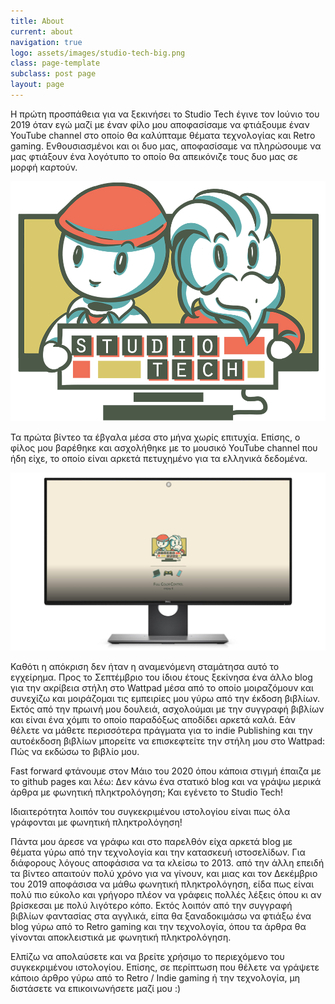 ```yaml
---
title: About
current: about
navigation: true
logo: assets/images/studio-tech-big.png
class: page-template
subclass: post page
layout: page
---
```


Η πρώτη προσπάθεια για να ξεκινήσει το Studio Tech  έγινε τον Ιούνιο του 2019 όταν εγώ μαζί με έναν φίλο μου  αποφασίσαμε να φτιάξουμε έναν YouTube channel στο οποίο θα καλύπταμε θέματα τεχνολογίας και Retro gaming. Ενθουσιασμένοι και οι δυο μας, αποφασίσαμε να  πληρώσουμε να μας φτιάξουν ένα λογότυπο  το οποίο θα απεικόνιζε τους δυο μας σε μορφή καρτούν.

![nintendo-playstation.jpg](/uploads/studio-tech-big.png) 

Τα πρώτα βίντεο  τα έβγαλα μέσα στο μήνα χωρίς επιτυχία. Επίσης, ο φίλος μου βαρέθηκε και ασχολήθηκε με το  μουσικό YouTube channel που ήδη είχε, το οποίο είναι αρκετά πετυχημένο για τα ελληνικά δεδομένα.

![nintendo-playstation.jpg](/uploads/logoscreen.jpeg) 

Καθότι  η απόκριση δεν ήταν η αναμενόμενη  σταμάτησα αυτό το εγχείρημα. Προς το Σεπτέμβριο του ίδιου έτους ξεκίνησα ένα άλλο blog για την ακρίβεια στήλη στο Wattpad μέσα από το οποίο μοιραζόμουν και συνεχίζω και μοιράζομαι τις εμπειρίες μου γύρω από την έκδοση βιβλίων.  Εκτός από την πρωινή μου δουλειά,  ασχολούμαι με την συγγραφή βιβλίων και είναι ένα χόμπι το οποίο παραδόξως αποδίδει αρκετά καλά.  Εάν θέλετε να μάθετε περισσότερα πράγματα για το indie Publishing και την αυτοέκδοση βιβλίων μπορείτε να επισκεφτείτε την στήλη μου στο Wattpad: Πώς να εκδώσω το βιβλίο μου.

Fast forward φτάνουμε στον  Μάιο του 2020 όπου κάποια στιγμή έπαιζα με το github pages  και λέω: Δεν κάνω  ένα στατικό blog και να γράψω μερικά άρθρα με φωνητική πληκτρολόγηση;  Και εγένετο το  Studio Tech!

Ιδιαιτερότητα λοιπόν του συγκεκριμένου ιστολογίου είναι πως όλα γράφονται με φωνητική πληκτρολόγηση!

 Πάντα μου άρεσε να γράφω και στο παρελθόν είχα αρκετά blog  με θέματα γύρω από την τεχνολογία και την κατασκευή ιστοσελίδων. Για διάφορους λόγους αποφάσισα να τα κλείσω το 2013.  από την άλλη επειδή τα βίντεο απαιτούν πολύ χρόνο για να γίνουν,  και μιας και τον Δεκέμβριο του 2019 αποφάσισα να μάθω φωνητική πληκτρολόγηση,  είδα πως είναι πολύ πιο εύκολο και γρήγορο πλέον να γράφεις πολλές λέξεις όπου κι αν βρίσκεσαι με πολύ λιγότερο κόπο. Εκτός λοιπόν από την συγγραφή βιβλίων  φαντασίας στα αγγλικά,  είπα θα ξαναδοκιμάσω να φτιάξω ένα blog γύρω από το Retro gaming και την τεχνολογία,  όπου τα άρθρα θα γίνονται αποκλειστικά με φωνητική πληκτρολόγηση.

 Ελπίζω να απολαύσετε και να βρείτε χρήσιμο το περιεχόμενο  του συγκεκριμένου ιστολογίου.  Επίσης, σε περίπτωση που θέλετε  να γράψετε κάποιο άρθρο γύρω από το Retro / Indie gaming  ή την τεχνολογία, μη διστάσετε να επικοινωνήσετε μαζί μου :) 
